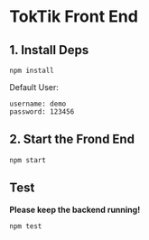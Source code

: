 # TokTik Front End

## 1. Install Deps
```
npm install
```

Default User:
```
username: demo
password: 123456
```

## 2. Start the Frond End
```
npm start
```

## Test

**Please keep the backend running!**

```
npm test
```

